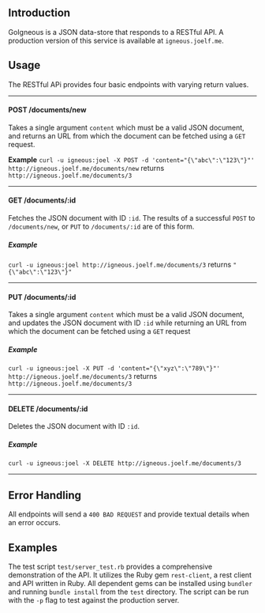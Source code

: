 ## Introduction

GoIgneous is a JSON data-store that responds to a RESTful API.  A production version of this service is available at ```igneous.joelf.me```.

## Usage

The RESTful APi provides four basic endpoints with varying return values.

---
#### POST /documents/new
Takes a single argument ```content``` which must be a valid JSON document, and returns an URL from which the document can be fetched using a ```GET``` request.

**Example**
```curl -u igneous:joel -X POST -d 'content="{\"abc\":\"123\"}"' http://igneous.joelf.me/documents/new``` returns ```http://igneous.joelf.me/documents/3```

---
#### GET /documents/:id
Fetches the JSON document with ID ```:id```.  The results of a successful ```POST``` to ```/documents/new```, or ```PUT``` to ```/documents/:id``` are of this form.

##### Example
```curl -u igneous:joel http://igneous.joelf.me/documents/3``` returns ```"{\"abc\":\"123\"}"```

---
#### PUT /documents/:id
Takes a single argument ```content``` which must be a valid JSON document, and updates the JSON document with ID ```:id``` while returning an URL from which the document can be fetched using a ```GET``` request

##### Example
```curl -u igneous:joel -X PUT -d 'content="{\"xyz\":\"789\"}"' http://igneous.joelf.me/documents/3``` returns ```http://igneous.joelf.me/documents/3```

---
#### DELETE /documents/:id
Deletes the JSON document with ID ```:id```.

##### Example
```curl -u igneous:joel -X DELETE http://igneous.joelf.me/documents/3```

---

## Error Handling

All endpoints will send a ```400 BAD REQUEST``` and provide textual details when an error occurs.

## Examples

The test script ```test/server_test.rb``` provides a comprehensive demonstration of the API.  It utilizes the Ruby gem ```rest-client```, a rest client and API written in Ruby.  All dependent gems can be installed using ```bundler``` and running ```bundle install``` from the ```test``` directory.  The script can be run with the ```-p``` flag to test against the production server.